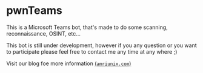 # pwnTeams

This is a Microsoft Teams bot, that's made to do some scanning, reconnaissance, OSINT, etc...

This bot is still under development, however if you any question or you want to participate please feel free to contact me any time at any where ;) 

Visit our blog foe more information [(`amriunix.com`)]('https://amriunix.com')